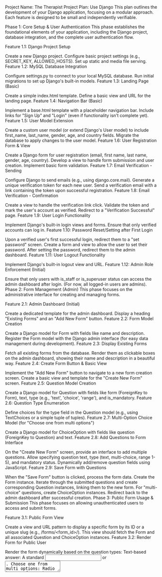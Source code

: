 Project Name: The Therapist
Project Plan: Use Django 
This plan outlines the development of your Django application, focusing on a modular approach. Each feature is designed to be small and independently verifiable.

Phase 1: Core Setup & User Authentication
This phase establishes the foundational elements of your application, including the Django project, database integration, and the complete user authentication flow.

Feature 1.1: Django Project Setup

Create a new Django project.
Configure basic project settings (e.g., SECRET_KEY, ALLOWED_HOSTS).
Set up static and media file serving.
Feature 1.2: MySQL Database Integration

Configure settings.py to connect to your local MySQL database.
Run initial migrations to set up Django's built-in models.
Feature 1.3: Landing Page (Basic)

Create a simple index.html template.
Define a basic view and URL for the landing page.
Feature 1.4: Navigation Bar (Basic)

Implement a base.html template with a placeholder navigation bar.
Include links for "Sign Up" and "Login" (even if functionality isn't complete yet).
Feature 1.5: User Model Extension

Create a custom user model (or extend Django's User model) to include first_name, last_name, gender, age, and country fields.
Migrate the database to apply changes to the user model.
Feature 1.6: User Registration Form & View

Create a Django form for user registration (email, first name, last name, gender, age, country).
Develop a view to handle form submission and user creation.
Implement basic form validation.
Feature 1.7: Email Verification - Sending

Configure Django to send emails (e.g., using django.core.mail).
Generate a unique verification token for each new user.
Send a verification email with a link containing the token upon successful registration.
Feature 1.8: Email Verification - Confirmation

Create a view to handle the verification link click.
Validate the token and mark the user's account as verified.
Redirect to a "Verification Successful" page.
Feature 1.9: User Login Functionality

Implement Django's built-in login views and forms.
Ensure that only verified accounts can log in.
Feature 1.10: Password Reset/Setting after First Login

Upon a verified user's first successful login, redirect them to a "set password" screen.
Create a form and view to allow the user to set their password.
After setting the password, redirect them to the admin dashboard.
Feature 1.11: User Logout Functionality

Implement Django's built-in logout view and URL.
Feature 1.12: Admin Role Enforcement (Initial)

Ensure that only users with is_staff or is_superuser status can access the admin dashboard after login. (For now, all logged-in users are admins).
Phase 2: Form Management (Admin)
This phase focuses on the administrative interface for creating and managing forms.

Feature 2.1: Admin Dashboard (Initial)

Create a dedicated template for the admin dashboard.
Display a heading "Existing Forms" and an "Add New Form" button.
Feature 2.2: Form Model Creation

Create a Django model for Form with fields like name and description.
Register the Form model with the Django admin interface (for easy data management during development).
Feature 2.3: Display Existing Forms

Fetch all existing forms from the database.
Render them as clickable boxes on the admin dashboard, showing their name and description in a beautiful way.
Feature 2.4: Create Form Button & Basic View

Implement the "Add New Form" button to navigate to a new form creation screen.
Create a basic view and template for the "Create New Form" screen.
Feature 2.5: Question Model Creation

Create a Django model for Question with fields like form (ForeignKey to Form), text, type (e.g., 'text', 'choice', 'range'), and is_mandatory.
Feature 2.6: Question Type Enumeration

Define choices for the type field in the Question model (e.g., using TextChoices or a simple tuple of tuples).
Feature 2.7: Multi-Option Choice Model (for "Choose one from multi options")

Create a Django model for ChoiceOption with fields like question (ForeignKey to Question) and text.
Feature 2.8: Add Questions to Form Interface

On the "Create New Form" screen, provide an interface to add multiple questions.
Allow specifying question text, type (text, multi-choice, range 1-5), and mandatory status.
Dynamically add/remove question fields using JavaScript.
Feature 2.9: Save Form with Questions

When the "Save Form" button is clicked, process the form data.
Create the Form instance.
Iterate through the submitted questions and create corresponding Question instances, linking them to the new form.
For "multi-choice" questions, create ChoiceOption instances.
Redirect back to the admin dashboard after successful creation.
Phase 3: Public Form Usage & Submission
This phase focuses on allowing unauthenticated users to access and submit forms.

Feature 3.1: Public Form View

Create a view and URL pattern to display a specific form by its ID or a unique slug (e.g., /forms/<form_id>/).
This view should fetch the Form and all associated Question and ChoiceOption instances.
Feature 3.2: Render Form for Public User

Render the form dynamically based on the question types:
Text-based answer: A standard <input type="text"> or <textarea>.
Choose one from multi options: Radio buttons for each ChoiceOption.
Pick one number from the range of 1-5: A dropdown select or radio buttons for numbers 1-5.
Mark mandatory fields appropriately (e.g., with an asterisk).
Feature 3.3: Form Submission (Data Model)

Create Django models to store submitted responses:
Submission model (ForeignKey to Form, timestamp).
Answer model (ForeignKey to Submission, ForeignKey to Question, text_answer, choice_answer (ForeignKey to ChoiceOption), range_answer).
Feature 3.4: Handle Form Submission

Create a view to process submitted form data.
Perform server-side validation for mandatory fields.
Save the Submission and Answer instances to the database.
Feature 3.5: Submission Confirmation Email

Upon successful form submission, send an email to the user (e.g., using a fixed "noreply" address or gathering an optional email from the user on the form itself).
The email should confirm "response has been submitted successfully."
Feature 3.6: Submission Success Page

After submission, redirect the user to a "Thank You" or "Submission Successful" page.
Phase 4: Refinement & Future Considerations
Feature 4.1: UI/UX Enhancements

Improve the styling of the landing page, navbar, forms, and admin dashboard using CSS frameworks (e.g., Bootstrap, Tailwind CSS) or custom CSS.
Add responsive design for mobile devices.
Feature 4.2: Error Handling & User Feedback

Implement robust error handling for forms.
Provide clear and concise feedback messages to users (e.g., "Invalid credentials," "Form submitted successfully").
Feature 4.3: Admin Form Management (Edit/Delete)

Add functionality for the admin to edit and delete existing forms and their questions.
Feature 4.4: View Submissions (Admin)

Create a new section in the admin dashboard to view all submissions for each form.